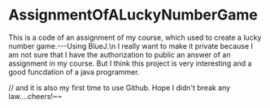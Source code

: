 # AssignmentOfALuckyNumberGame
This is a code of an assignment of my course, which used to create a lucky number game.---Using BlueJ.\n
I really want to make it private because I am not sure that I have the authorization to public an answer
of an assignment in my course.
But I think this project is very interesting and a good funcdation of a java programmer.

// and it is also my first time to use Github. Hope I didn't break any law....cheers!~~
